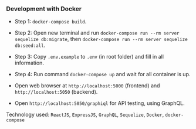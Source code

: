 ### Development with Docker

- Step 1: ```docker-compose build```.
- Step 2: Open new terminal and run ```docker-compose run --rm server sequelize db:migrate```, then ```docker-compose run --rm server sequelize db:seed:all```.
- Step 3: Copy ```.env.example``` to ```.env``` (in root folder) and fill in all information.
- Step 4: Run command ```docker-compose up``` and wait for all container is up.

- Open web browser at ```http://localhost:5000``` (frontend) and ```http://localhost:5050``` (backend).
- Open ```http://localhost:5050/graphiql``` for API testing, using GraphQL.

Technology used: ```ReactJS```, ```ExpressJS```, ```GraphQL```, ```Sequelize```, ```Docker```, ```docker-compose```
